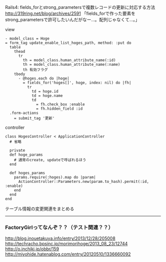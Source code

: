 
Rails4: fields_forとstrong_parametersで複数レコードの更新に対応する方法
http://319ring.net/blog/archives/2591
「fields_forで作った要素をstrong_parametersで許可したいんだがなー…。配列じゃなくて…。」

view  
```
- model_class = Hoge
= form_tag update_enable_list_hoges_path, method: :put do
  table
    thead
      tr
        th = model_class.human_attribute_name(:id)
        th = model_class.human_attribute_name(:name)
        th 有効フラグ
    tbody
      - @hoges.each do |hoge|
        = fields_for('hoges[]', hoge, index: nil) do |fh|
          tr
            td = hoge.id
            td = hoge.name
            td
              = fh.check_box :enable
              = fh.hidden_field :id
  .form-actions
    = submit_tag '更新'
```

controller  
```
class HogesController < ApplicationController
  # 省略
 
  private
  def hoge_params
    # 通常のcreate, updateで呼ばれるほう
  end
 
  def hoges_params
    params.require(:hoges).map do |param|
      ActionController::Parameters.new(param.to_hash).permit(:id, :enable)
    end
  end
end
```

テーブル情報の変更関連をまとめる


- - -

### FactoryGirlってなんぞ？？（テスト関連？？）
http://blog.inouetakuya.info/entry/2013/12/28/205008  
http://techracho.bpsinc.jp/morimorihoge/2013_08_23/12744  
http://o.inchiki.jp/obbr/159  
http://miyohide.hatenablog.com/entry/20120510/1336660092  
